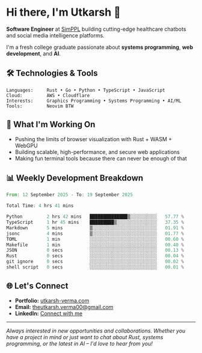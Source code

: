 # Hi there, I'm Utkarsh 👋

**Software Engineer** at [SimPPL](https://simppl.org) building cutting-edge healthcare chatbots and social media intelligence platforms.

I'm a fresh college graduate passionate about **systems programming**, **web development**, and **AI**.

## 🛠️ Technologies & Tools

```
Languages:     Rust • Go • Python • TypeScript • JavaScript
Cloud:         AWS • Cloudflare
Interests:     Graphics Programming • Systems Programming • AI/ML
Tools:         Neovim BTW
```

## 🚀 What I'm Working On

- Pushing the limits of browser visualization with Rust + WASM + WebGPU
- Building scalable, high-performance, and secure web applications
- Making fun terminal tools because there can never be enough of that

## 📊 Weekly Development Breakdown

<!--START_SECTION:waka-->

```rust
From: 12 September 2025 - To: 19 September 2025

Total Time: 4 hrs 41 mins

Python         2 hrs 42 mins   ██████████████▒░░░░░░░░░░   57.77 %
TypeScript     1 hr 45 mins    █████████▒░░░░░░░░░░░░░░░   37.35 %
Markdown       5 mins          ▒░░░░░░░░░░░░░░░░░░░░░░░░   01.91 %
jsonc          4 mins          ▒░░░░░░░░░░░░░░░░░░░░░░░░   01.77 %
TOML           1 min           ░░░░░░░░░░░░░░░░░░░░░░░░░   00.60 %
Makefile       1 min           ░░░░░░░░░░░░░░░░░░░░░░░░░   00.40 %
JSON           0 secs          ░░░░░░░░░░░░░░░░░░░░░░░░░   00.13 %
Rust           0 secs          ░░░░░░░░░░░░░░░░░░░░░░░░░   00.04 %
git ignore     0 secs          ░░░░░░░░░░░░░░░░░░░░░░░░░   00.02 %
shell script   0 secs          ░░░░░░░░░░░░░░░░░░░░░░░░░   00.01 %
```

<!--END_SECTION:waka-->

## 🌐 Let's Connect

- **Portfolio:** [utkarsh-verma.com](https://utkarsh-verma.com)
- **Email:** theutkarsh.verma00@gmail.com
- **LinkedIn:** [Connect with me](https://linkedin.com/in/utkarsh-verm4)

---

*Always interested in new opportunities and collaborations. Whether you have a project in mind or just want to chat about Rust, systems programming, or the latest in AI – I'd love to hear from you!*
